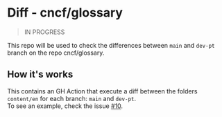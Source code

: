# Diff - cncf/glossary

> IN PROGRESS  

This repo will be used to check the differences between `main` and `dev-pt` branch on the repo cncf/glossary.   

## How it's works
This contains an GH Action that execute a diff between the folders `content/en` for each branch: `main` and `dev-pt`.   
To see an example, check the issue [#10](https://github.com/edsoncelio/diff-glossary-cncf-ptbr/issues/10).

